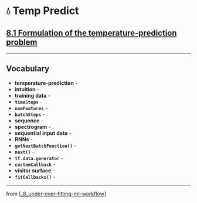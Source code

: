 # 💧 Temp Predict

## [**8.1** Formulation of the temperature-prediction problem](https://livebook.manning.com/book/deep-learning-with-javascript/chapter-8/6)

---

## **Vocabulary**

- **temperature-prediction** -
- **intuition** -
- **training data** -
- **`timeSteps`** -
- **`numFeatures`** -
- **`batchSteps`** -
- **sequence** -
- **spectrogram** -
- **sequential input data** -
- **RNNs** -
- **`getNextBatchFunction()`** -
- **`next()`** -
- **`tf.data.generator`** -
- **`customCallback`** -
- **visitor surface** -
- **`fitCallbacks()`** -

---
from [[_8_under-over-fitting-ml-workflow]]

[//begin]: # "Autogenerated link references for markdown compatibility"
[_8_under-over-fitting-ml-workflow]: ../_8_under-over-fitting-ml-workflow.md "💧 Under Over Fitting ML Workflow"
[//end]: # "Autogenerated link references"
